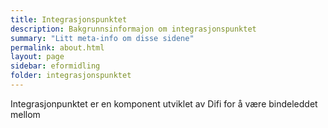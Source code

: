 ```yaml
---
title: Integrasjonspunktet
description: Bakgrunnsinformajon om integrasjonspunktet
summary: "Litt meta-info om disse sidene"
permalink: about.html
layout: page
sidebar: eformidling
folder: integrasjonspunktet
---
```


Integrasjonpunktet er en komponent utviklet av Difi for å være bindeleddet mellom 